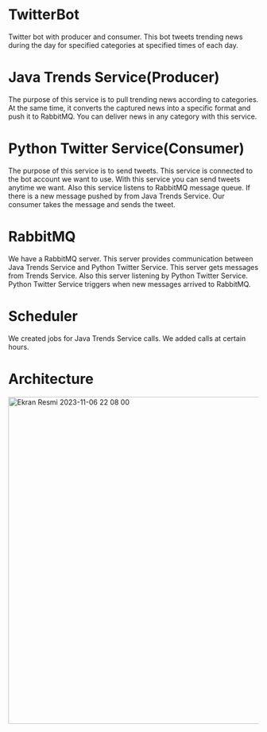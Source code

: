 # TwitterBot
Twitter bot with producer and consumer. This bot tweets trending news during the day for specified categories at specified times of each day.

# Java Trends Service(Producer)
The purpose of this service is to pull trending news according to categories. At the same time, it converts the captured news into a specific format and push it to RabbitMQ. You can deliver news in any category with this service.

# Python Twitter Service(Consumer)
The purpose of this service is to send tweets. This service is connected to the bot account we want to use. With this service you can send tweets anytime we want. Also this service listens to RabbitMQ message queue. If there is a new message pushed by from Java Trends Service. Our consumer takes the message and sends the tweet.

# RabbitMQ

We have a RabbitMQ server. This server provides communication between Java Trends Service and Python Twitter Service. This server gets messages from Trends Service. Also this server listening by Python Twitter Service. Python Twitter Service triggers when new messages arrived to RabbitMQ.

# Scheduler

We created jobs for Java Trends Service calls. We added calls at certain hours.

# Architecture

<img width="657" alt="Ekran Resmi 2023-11-06 22 08 00" src="https://github.com/Croesus0303/TwitterBot/assets/45857730/11af2191-4e3d-428c-9e06-ade91776c68c">
